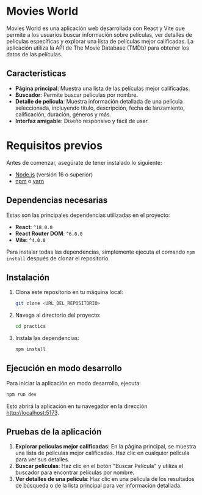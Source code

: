 # Movies World

Movies World es una aplicación web desarrollada con React y Vite que permite a los usuarios buscar información sobre películas, ver detalles de películas específicas y explorar una lista de películas mejor calificadas. La aplicación utiliza la API de The Movie Database (TMDb) para obtener los datos de las películas.

## Características

- **Página principal**: Muestra una lista de las películas mejor calificadas.
- **Buscador**: Permite buscar películas por nombre.
- **Detalle de película**: Muestra información detallada de una película seleccionada, incluyendo título, descripción, fecha de lanzamiento, calificación, duración, géneros y más.
- **Interfaz amigable**: Diseño responsivo y fácil de usar.


# Requisitos previos

Antes de comenzar, asegúrate de tener instalado lo siguiente:

- [Node.js](https://nodejs.org/) (versión 16 o superior)
- [npm](https://www.npmjs.com/) o [yarn](https://yarnpkg.com/)

## Dependencias necesarias

Estas son las principales dependencias utilizadas en el proyecto:

- **React**: `^18.0.0`
- **React Router DOM**: `^6.0.0`
- **Vite**: `^4.0.0`

Para instalar todas las dependencias, simplemente ejecuta el comando `npm install` después de clonar el repositorio.

## Instalación

1. Clona este repositorio en tu máquina local:

   ```bash
   git clone <URL_DEL_REPOSITORIO>
   ```

2. Navega al directorio del proyecto:

   ```bash
   cd practica
   ```

3. Instala las dependencias:

   ```bash
   npm install
   ```

## Ejecución en modo desarrollo

Para iniciar la aplicación en modo desarrollo, ejecuta:

```bash
npm run dev
```

Esto abrirá la aplicación en tu navegador en la dirección [http://localhost:5173](http://localhost:5173).


## Pruebas de la aplicación

1. **Explorar películas mejor calificadas**: En la página principal, se muestra una lista de películas mejor calificadas. Haz clic en cualquier película para ver sus detalles.
2. **Buscar películas**: Haz clic en el botón "Buscar Película" y utiliza el buscador para encontrar películas por nombre.
3. **Ver detalles de una película**: Haz clic en una película de los resultados de búsqueda o de la lista principal para ver información detallada.

